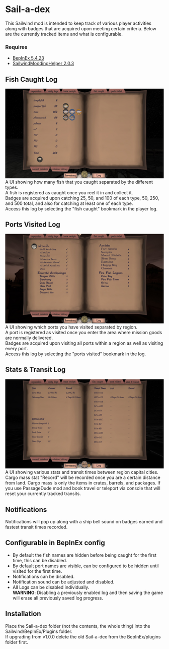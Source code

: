 # Sail-a-dex

This Sailwind mod is intended to keep track of various player activities along with badges that are acquired upon meeting certain criteria. Below are the currently tracked items and what is configurable.

### Requires
* [BepInEx 5.4.23](https://github.com/BepInEx/BepInEx/releases)
* [SailwindModdingHelper 2.0.3](https://thunderstore.io/c/sailwind/p/App24/SailwindModdingHelper/)

## Fish Caught Log

![Screenshot of the Fish Caught UI](https://github.com/bryon82/Sail-a-dex/blob/main/Screenshots/fishCaughtUI.jpg)
A UI showing how many fish that you caught separated by the different types.  
A fish is registered as caught once you reel it in and collect it.  
Badges are acquired upon catching 25, 50, and 100 of each type, 50, 250, and 500 total, and also for catching at least one of each type.  
Access this log by selecting the "fish caught" bookmark in the player log.

## Ports Visited Log

![Screenshot of the Ports Visited UI](https://github.com/bryon82/Sail-a-dex/blob/main/Screenshots/portsVisitedUI.jpg)
A UI showing which ports you have visited separated by region.  
A port is registered as visited once you enter the area where mission goods are normally delivered.  
Badges are acquired upon visiting all ports within a region as well as visiting every port.  
Access this log by selecting the "ports visited" bookmark in the log.  

## Stats & Transit Log

![Screenshot of the Stats & Transit UI](https://github.com/bryon82/Sail-a-dex/blob/main/Screenshots/statsUI.jpg)
A UI showing various stats and transit times between region capital cities.
Cargo mass stat "Record" will be recorded once you are a certain distance from land.
Cargo mass is only the items in crates, barrels, and packages.
If you use PassageDude mod and book travel or teleport via console that will reset your currently tracked transits.

## Notifications

Notifications will pop up along with a ship bell sound on badges earned and fastest transit times recorded. 


## Configurable in BepInEx config
* By default the fish names are hidden before being caught for the first time, this can be disabled.
* By default port names are visible, can be configured to be hidden until visited for the first time.
* Notifications can be disabled.
* Notification sound can be adjusted and disabled.
* All Logs can be disabled individually.  
  **WARNING**: Disabling a previously enabled log and then saving the game will erase all previously saved log progress.

## Installation
Place the Sail-a-dex folder (not the contents, the whole thing) into the Sailwind/BepInEx/Plugins folder.  
If upgrading from v1.0.0 delete the old Sail-a-dex from the BepInEx/plugins folder first.
